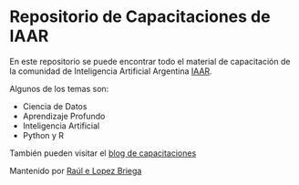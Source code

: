 # Repositorio de Capacitaciones de IAAR

En este repositorio se puede encontrar todo el material de capacitación de la comunidad de Inteligencia Artificial Argentina [IAAR](http://iaar.site/). 

Algunos de los temas son:

* Ciencia de Datos
* Aprendizaje Profundo
* Inteligencia Artificial
* Python y R

También pueden visitar el [blog de capacitaciones](https://iaarhub.github.io/)

Mantenido por [Raúl e Lopez Briega](http://relopezbriega.github.io/)
